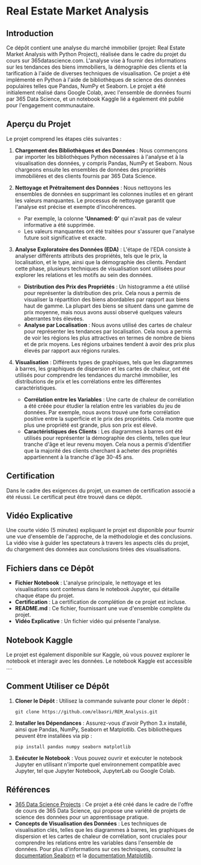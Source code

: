 
# Real Estate Market Analysis

## Introduction

Ce dépôt contient une analyse du marché immobilier (projet: Real Estate Market Analysis with Python Project), réalisée dans le cadre du projet du cours sur 365datascience.com. L'analyse vise à fournir des informations sur les tendances des biens immobiliers, la démographie des clients et la tarification à l'aide de diverses techniques de visualisation. Ce projet a été implémenté en Python à l'aide de bibliothèques de science des données populaires telles que Pandas, NumPy et Seaborn. Le projet a été initialement réalisé dans Google Colab, avec l'ensemble de données fourni par 365 Data Science, et un notebook Kaggle lié a également été publié pour l'engagement communautaire.

## Aperçu du Projet

Le projet comprend les étapes clés suivantes :

1. **Chargement des Bibliothèques et des Données** : Nous commençons par importer les bibliothèques Python nécessaires à l'analyse et à la visualisation des données, y compris Pandas, NumPy et Seaborn. Nous chargeons ensuite les ensembles de données des propriétés immobilières et des clients fournis par 365 Data Science.

2. **Nettoyage et Prétraitement des Données** : Nous nettoyons les ensembles de données en supprimant les colonnes inutiles et en gérant les valeurs manquantes. Le processus de nettoyage garantit que l'analyse est précise et exempte d'incohérences.

   - Par exemple, la colonne **'Unnamed: 0'** qui n'avait pas de valeur informative a été supprimée.
   - Les valeurs manquantes ont été traitées pour s'assurer que l'analyse future soit significative et exacte.

3. **Analyse Exploratoire des Données (EDA)** : L'étape de l'EDA consiste à analyser différents attributs des propriétés, tels que le prix, la localisation, et le type, ainsi que la démographie des clients. Pendant cette phase, plusieurs techniques de visualisation sont utilisées pour explorer les relations et les motifs au sein des données.

   - **Distribution des Prix des Propriétés** : Un histogramme a été utilisé pour représenter la distribution des prix. Cela nous a permis de visualiser la répartition des biens abordables par rapport aux biens haut de gamme. La plupart des biens se situent dans une gamme de prix moyenne, mais nous avons aussi observé quelques valeurs aberrantes très élevées.
   - **Analyse par Localisation** : Nous avons utilisé des cartes de chaleur pour représenter les tendances par localisation. Cela nous a permis de voir les régions les plus attractives en termes de nombre de biens et de prix moyens. Les régions urbaines tendent à avoir des prix plus élevés par rapport aux régions rurales.

4. **Visualisation** : Différents types de graphiques, tels que les diagrammes à barres, les graphiques de dispersion et les cartes de chaleur, ont été utilisés pour comprendre les tendances du marché immobilier, les distributions de prix et les corrélations entre les différentes caractéristiques.

   - **Corrélation entre les Variables** : Une carte de chaleur de corrélation a été créée pour étudier la relation entre les variables du jeu de données. Par exemple, nous avons trouvé une forte corrélation positive entre la superficie et le prix des propriétés. Cela montre que plus une propriété est grande, plus son prix est élevé.
   - **Caractéristiques des Clients** : Les diagrammes à barres ont été utilisés pour représenter la démographie des clients, telles que leur tranche d'âge et leur revenu moyen. Cela nous a permis d'identifier que la majorité des clients cherchant à acheter des propriétés appartiennent à la tranche d'âge 30-45 ans.

## Certification

Dans le cadre des exigences du projet, un examen de certification associé a été réussi. Le certificat peut être trouvé dans ce dépôt.

## Vidéo Explicative

Une courte vidéo (5 minutes) expliquant le projet est disponible pour fournir une vue d'ensemble de l'approche, de la méthodologie et des conclusions. La vidéo vise à guider les spectateurs à travers les aspects clés du projet, du chargement des données aux conclusions tirées des visualisations.

## Fichiers dans ce Dépôt

- **Fichier Notebook** : L'analyse principale, le nettoyage et les visualisations sont contenus dans le notebook Jupyter, qui détaille chaque étape du projet.
- **Certification** : La certification de complétion de ce projet est incluse.
- **README.md** : Ce fichier, fournissant une vue d'ensemble complète du projet.
- **Vidéo Explicative** : Un fichier vidéo qui présente l'analyse.

## Notebook Kaggle

Le projet est également disponible sur Kaggle, où vous pouvez explorer le notebook et interagir avec les données. Le notebook Kaggle est accessible ....

## Comment Utiliser ce Dépôt

1. **Cloner le Dépôt** : Utilisez la commande suivante pour cloner le dépôt :
   ```
   git clone https://github.com/elbasri/REM_Analysis.git
   ```
2. **Installer les Dépendances** : Assurez-vous d'avoir Python 3.x installé, ainsi que Pandas, NumPy, Seaborn et Matplotlib. Ces bibliothèques peuvent être installées via pip :
   ```
   pip install pandas numpy seaborn matplotlib
   ```
3. **Exécuter le Notebook** : Vous pouvez ouvrir et exécuter le notebook Jupyter en utilisant n'importe quel environnement compatible avec Jupyter, tel que Jupyter Notebook, JupyterLab ou Google Colab.


## Références

- [365 Data Science Projects](https://learn.365datascience.com/projects/) : Ce projet a été créé dans le cadre de l'offre de cours de 365 Data Science, qui propose une variété de projets de science des données pour un apprentissage pratique.
- **Concepts de Visualisation des Données** : Les techniques de visualisation clés, telles que les diagrammes à barres, les graphiques de dispersion et les cartes de chaleur de corrélation, sont cruciales pour comprendre les relations entre les variables dans l'ensemble de données. Pour plus d'informations sur ces techniques, consultez la [documentation Seaborn](https://seaborn.pydata.org/) et la [documentation Matplotlib](https://matplotlib.org/).
